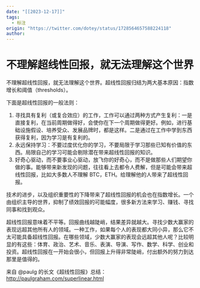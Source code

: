 ```yaml
---
date: "[[2023-12-17]]"
tags:
  - 标注
origin: "https://twitter.com/dotey/status/1728564657588224118"
author:
---
```


# 不理解超线性回报，就无法理解这个世界

不理解超线性回报，就无法理解这个世界。超线性回报归结为两大基本原因：指数增长和阈值（thresholds）。

下面是超线性回报的一般法则：

1. 寻找具有复利（或复合效应）的工作，工作可以通过两种方式产生复利：一是直接复利，在当前周期做得好，会使你在下一个周期做得更好。例如，进行基础设施假设、培养受众、发展品牌时，都是这样。二是通过在工作中学到东西获得复利，因为学习是有复利的。
2. 永远保持学习：不要过度优化你的学习，不要局限于学习那些已知有价值的东西。局限自己的学习可能会剔除潜在带来超线性回报的知识。
3. 好奇心驱动，而不要事业心驱动，放飞你的好奇心，而不是做那些人们期望你做的事。能够带来新发现的问题，往往看上去都令人费解，但是可能会带来超线性回报，比如大多数人不理解 BTC，ETH。给理解他的人带来了超线性回报。

技术的进步，以及组织重要性的下降带来了超线性回报的机会也在指数增长。一个由组织主导的世界，抑制了绩效回报的可能幅度，很多新方法来学习、赚钱、寻找同事和找到观众。

超线性回报意味着不平等。回报曲线越陡峭，结果差异就越大。寻找少数大赢家的表现远超其他所有人的领域。一种工作，如果每个人的表现都大同小异，那么它不太可能具备超线性回报。在哪些领域，少数大赢家的表现会远超其他人呢？比较明显的有这些：体育、政治、艺术、音乐、表演、导演、写作、数学、科学、创业和投资。超线性回报在一开始会很小，但回报上升得非常陡峭，付出额外的努力到达那里是值得的。

来自 @paulg 的长文《超线性回报》总结：http://paulgraham.com/superlinear.html
